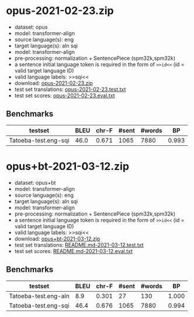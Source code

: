 # opus-2021-02-23.zip

* dataset: opus
* model: transformer-align
* source language(s): eng
* target language(s): aln sqi
* model: transformer-align
* pre-processing: normalization + SentencePiece (spm32k,spm32k)
* a sentence initial language token is required in the form of `>>id<<` (id = valid target language ID)
* valid language labels: >>sqi<<
* download: [opus-2021-02-23.zip](https://object.pouta.csc.fi/Tatoeba-MT-models/eng-sqi/opus-2021-02-23.zip)
* test set translations: [opus-2021-02-23.test.txt](https://object.pouta.csc.fi/Tatoeba-MT-models/eng-sqi/opus-2021-02-23.test.txt)
* test set scores: [opus-2021-02-23.eval.txt](https://object.pouta.csc.fi/Tatoeba-MT-models/eng-sqi/opus-2021-02-23.eval.txt)

## Benchmarks

| testset | BLEU  | chr-F | #sent | #words | BP |
|---------|-------|-------|-------|--------|----|
| Tatoeba-test.eng-sqi 	| 46.0 	| 0.671 	| 1065 	| 7880 	| 0.993 |




# opus+bt-2021-03-12.zip

* dataset: opus+bt
* model: transformer-align
* source language(s): eng
* target language(s): aln sqi
* model: transformer-align
* pre-processing: normalization + SentencePiece (spm32k,spm32k)
* a sentence initial language token is required in the form of `>>id<<` (id = valid target language ID)
* valid language labels: >>sqi<<
* download: [opus+bt-2021-03-12.zip](https://object.pouta.csc.fi/Tatoeba-MT-models/eng-sqi/opus+bt-2021-03-12.zip)
* test set translations: [README.md-2021-03-12.test.txt](https://object.pouta.csc.fi/Tatoeba-MT-models/eng-sqi/README.md-2021-03-12.test.txt)
* test set scores: [README.md-2021-03-12.eval.txt](https://object.pouta.csc.fi/Tatoeba-MT-models/eng-sqi/README.md-2021-03-12.eval.txt)

## Benchmarks

| testset | BLEU  | chr-F | #sent | #words | BP |
|---------|-------|-------|-------|--------|----|
| Tatoeba-test.eng-aln 	| 8.9 	| 0.301 	| 27 	| 130 	| 1.000 |
| Tatoeba-test.eng-sqi 	| 46.4 	| 0.676 	| 1065 	| 7880 	| 0.994 |

